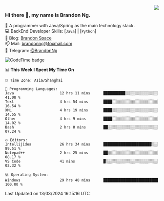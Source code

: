 <img  align="right" src="https://github-readme-stats-brandon0824.vercel.app/api/top-langs/?username=brandon0824&layout=compact">

### Hi there 👋, my name is Brandon Ng.

🌱 A programmer with Java/Spring as the main technology stack.  
💻 BackEnd Developer Skills: [`Java`] | [`Python`]  
📝 Blog: [Brandon Space](https://brandonng.tech)  
📫 Mail: brandonng@foxmail.com  
📰 Telegram: [@BrandonNg](https://t.me/BrandonNg24)  

![CodeTime badge](https://img.shields.io/endpoint?style=flat-square&url=https%3A%2F%2Fapi.codetime.dev%2Fshield%3Fid%3D128%26project%3D%26in%3D604800000)

<!--START_SECTION:waka-->
📊 **This Week I Spent My Time On** 

```text
🕑︎ Time Zone: Asia/Shanghai

💬 Programming Languages: 
Java                     12 hrs 11 mins      ██████████░░░░░░░░░░░░░░░   41.08 % 
Text                     4 hrs 54 mins       ████░░░░░░░░░░░░░░░░░░░░░   16.54 % 
XML                      4 hrs 19 mins       ████░░░░░░░░░░░░░░░░░░░░░   14.55 % 
Other                    4 hrs 9 mins        ████░░░░░░░░░░░░░░░░░░░░░   14.02 % 
Bash                     2 hrs 8 mins        ██░░░░░░░░░░░░░░░░░░░░░░░   07.24 % 

🔥 Editors: 
Intellijidea             26 hrs 34 mins      ██████████████████████░░░   89.51 % 
Notepad++                2 hrs 25 mins       ██░░░░░░░░░░░░░░░░░░░░░░░   08.17 % 
VS Code                  41 mins             █░░░░░░░░░░░░░░░░░░░░░░░░   02.32 % 

💻 Operating System: 
Windows                  29 hrs 40 mins      █████████████████████████   100.00 % 
```


 Last Updated on 13/03/2024 16:15:16 UTC
<!--END_SECTION:waka-->
